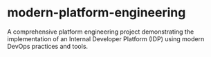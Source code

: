 # modern-platform-engineering
A comprehensive platform engineering project demonstrating the implementation of an Internal Developer Platform (IDP) using modern DevOps practices and tools.
